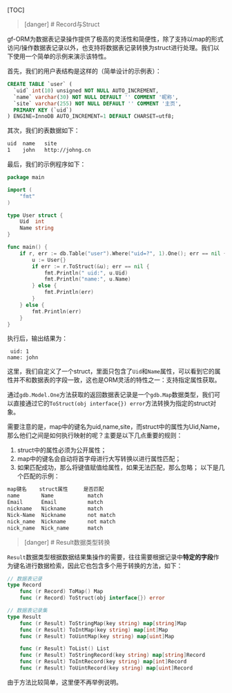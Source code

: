 
[TOC]

>[danger] # Record与Struct

gf-ORM为数据表记录操作提供了极高的灵活性和简便性，除了支持以map的形式访问/操作数据表记录以外，也支持将数据表记录转换为struct进行处理。我们以下使用一个简单的示例来演示该特性。

首先，我们的用户表结构是这样的（简单设计的示例表）：
```sql
CREATE TABLE `user` (
  `uid` int(10) unsigned NOT NULL AUTO_INCREMENT,
  `name` varchar(30) NOT NULL DEFAULT '' COMMENT '昵称',
  `site` varchar(255) NOT NULL DEFAULT '' COMMENT '主页',
  PRIMARY KEY (`uid`)
) ENGINE=InnoDB AUTO_INCREMENT=1 DEFAULT CHARSET=utf8;
```
其次，我们的表数据如下：
```html
uid  name   site
1    john   http://johng.cn
```
最后，我们的示例程序如下：

```go
package main

import (
    "fmt"
)

type User struct {
    Uid  int
    Name string
}

func main() {
    if r, err := db.Table("user").Where("uid=?", 1).One(); err == nil {
        u := User{}
        if err := r.ToStruct(&u); err == nil {
            fmt.Println(" uid:", u.Uid)
            fmt.Println("name:", u.Name)
        } else {
            fmt.Println(err)
        }
    } else {
        fmt.Println(err)
    }
}
```
执行后，输出结果为：
```shell
 uid: 1
name: john
```
这里，我们自定义了一个struct，里面只包含了```Uid```和```Name```属性，可以看到它的属性并不和数据表的字段一致，这也是ORM灵活的特性之一：支持指定属性获取。

通过```gdb.Model.One```方法获取的返回数据表记录是一个```gdb.Map```数据类型，我们可以直接通过它的```ToStruct(obj interface{}) error```方法转换为指定的struct对象。

需要注意的是，map中的键名为uid,name,site，而struct中的属性为Uid,Name，那么他们之间是如何执行映射的呢？主要是以下几点重要的规则：
1. struct中的属性必须为公开属性；
2. map中的键名会自动将首字母进行大写转换以进行属性匹配；
3. 如果匹配成功，那么将键值赋值给属性，如果无法匹配，那么忽略；
以下是几个匹配的示例：
```html
map键名    struct属性     是否匹配
name       Name           match
Email      Email          match
nickname   Nickname       match
Nick-Name  Nickname       not match
nick_name  Nickname       not match
nick_name  Nick_name      match
```

>[danger] # Result数据类型转换

```Result```数据类型根据数据结果集操作的需要，往往需要根据记录中**特定的字段**作为键名进行数据检索，因此它也包含多个用于转换的方法，如下：
```go
// 数据表记录
type Record
    func (r Record) ToMap() Map
    func (r Record) ToStruct(obj interface{}) error
```

```go
// 数据表记录集
type Result
    func (r Result) ToStringMap(key string) map[string]Map
    func (r Result) ToIntMap(key string) map[int]Map
	func (r Result) ToUintMap(key string) map[uint]Map

    func (r Result) ToList() List
    func (r Result) ToStringRecord(key string) map[string]Record
    func (r Result) ToIntRecord(key string) map[int]Record
    func (r Result) ToUintRecord(key string) map[uint]Record
```
由于方法比较简单，这里便不再举例说明。



